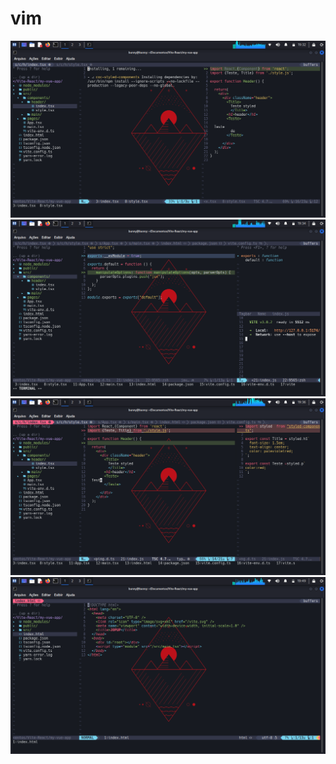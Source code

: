 # vim

<img src="https://raw.githubusercontent.com/AlexandreJusten/vim/main/img/Screenshot_2022-07-24_19_31_58.png" >
<br/>

<img src="https://raw.githubusercontent.com/AlexandreJusten/vim/main/img/Screenshot_2022-07-24_19_34_42.png" >
<br/>

<img src="https://raw.githubusercontent.com/AlexandreJusten/vim/main/img/Screenshot_2022-07-24_19_36_12.png" >
<br/>

<img src="https://raw.githubusercontent.com/AlexandreJusten/vim/main/img/Screenshot_2022-07-24_19_49_01.png" >
<br/>


